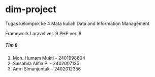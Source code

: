 # dim-project
Tugas kelompok ke 4 Mata kuliah Data and Information Management
<p>Framework Laravel ver. 9 PHP ver. 8</p>
<h5>Tim 8</h5>
<ol>
      <li>Moh. Humam Mukti - 2401998604</li>
      <li>Salsabila Alifia P. - 2402007135</li>
      <li>Amri Simanjuntak – 2402012356</li>
  </ol>
